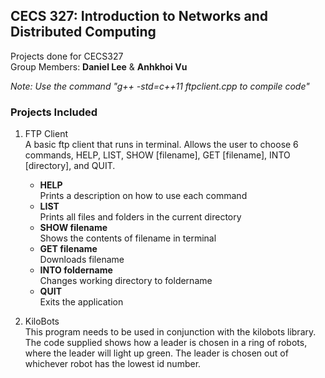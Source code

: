 ## CECS 327: Introduction to Networks and Distributed Computing
Projects done for CECS327  
Group Members: **Daniel Lee** & **Anhkhoi Vu**

_Note: Use the command "g++ -std=c++11 ftpclient.cpp to compile code"_

### Projects Included
1. FTP Client  
A basic ftp client that runs in terminal. Allows the user to choose 6 commands, HELP, LIST, SHOW [filename], GET [filename], INTO [directory], and QUIT.
    * **HELP**  
    Prints a description on how to use each command
    * **LIST**  
    Prints all files and folders in the current directory
    * **SHOW filename**  
    Shows the contents of filename in terminal
    * **GET filename**  
    Downloads filename
    * **INTO foldername**  
    Changes working directory to foldername
    * **QUIT**  
    Exits the application

2. KiloBots  
This program needs to be used in conjunction with the kilobots library. The code supplied shows how a leader is chosen in a ring of robots, where the leader will light up green. The leader is chosen out of whichever robot has the lowest id number.
